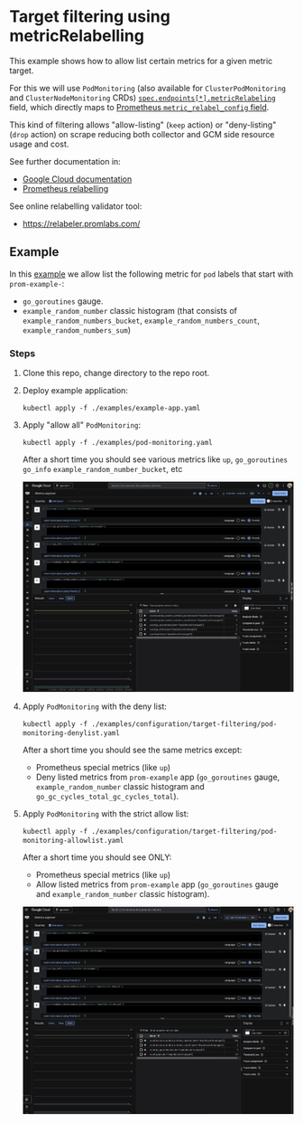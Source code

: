 # Target filtering using metricRelabelling

This example shows how to allow list certain metrics for a given metric target.

For this we will use `PodMonitoring` (also available for `ClusterPodMonitoring` and `ClusterNodeMonitoring` CRDs)
[`spec.endpoints[*].metricRelabeling`](../../../doc/api.md#monitoring.googleapis.com/v1.ScrapeEndpoint) field, which
directly maps to [Prometheus `metric_relabel_config` field](https://prometheus.io/docs/prometheus/latest/configuration/configuration/#:~:text=metric%20relabel%20configurations.-,metric_relabel_configs,-%3A%0A%20%20%5B%20%2D%20%3Crelabel_config).

This kind of filtering allows "allow-listing" (`keep` action) or "deny-listing" (`drop` action) on
scrape reducing both collector and GCM side resource usage and cost.

See further documentation in:
* [Google Cloud documentation](https://cloud.google.com/stackdriver/docs/managed-prometheus/setup-managed#filter-metrics)
* [Prometheus relabelling](https://prometheus.io/blog/2015/06/01/advanced-service-discovery/#scrape-configurations-and-relabeling)

See online relabelling validator tool:
* https://relabeler.promlabs.com/

## Example

In this [example](pod-monitoring.yaml) we allow list the following metric for `pod` labels that start with `prom-example-`:

* `go_goroutines` gauge.
* `example_random_number` classic histogram (that consists of `example_random_numbers_bucket`, `example_random_numbers_count`, `example_random_numbers_sum`)

### Steps

1. Clone this repo, change directory to the repo root.
2. Deploy example application:

    ```
    kubectl apply -f ./examples/example-app.yaml
    ```

3. Apply "allow all" `PodMonitoring`:

    ```
    kubectl apply -f ./examples/pod-monitoring.yaml
    ```
    
    After a short time you should see various metrics like `up`, `go_goroutines` `go_info` `example_random_number_bucket`, etc

    ![gcm-allow-all](gcm-allow-all.png)

4. Apply `PodMonitoring` with the deny list:

    ```
    kubectl apply -f ./examples/configuration/target-filtering/pod-monitoring-denylist.yaml
    ```

   After a short time you should see the same metrics except:
    * Prometheus special metrics (like `up`)
    * Deny listed metrics from `prom-example` app (`go_goroutines` gauge, `example_random_number` classic histogram and `go_gc_cycles_total_gc_cycles_total`).

5. Apply `PodMonitoring` with the strict allow list:

    ```
    kubectl apply -f ./examples/configuration/target-filtering/pod-monitoring-allowlist.yaml
    ```

   After a short time you should see ONLY:
   * Prometheus special metrics (like `up`)
   * Allow listed metrics from `prom-example` app (`go_goroutines` gauge and `example_random_number` classic histogram).
 
   ![gcm-filtered](gcm-filtered.png)
